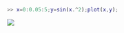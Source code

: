 ```m
>> x=0:0.05:5;y=sin(x.^2);plot(x,y);
```
![](http://geekresearchlab.net/coursera/neuro/figure-1_.jpg)
